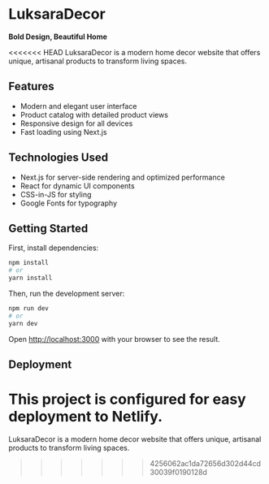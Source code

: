 # LuksaraDecor

**Bold Design, Beautiful Home**

<<<<<<< HEAD
LuksaraDecor is a modern home decor website that offers unique, artisanal products to transform living spaces.

## Features

- Modern and elegant user interface
- Product catalog with detailed product views
- Responsive design for all devices
- Fast loading using Next.js

## Technologies Used

- Next.js for server-side rendering and optimized performance
- React for dynamic UI components
- CSS-in-JS for styling
- Google Fonts for typography

## Getting Started

First, install dependencies:

```bash
npm install
# or
yarn install
```

Then, run the development server:

```bash
npm run dev
# or
yarn dev
```

Open [http://localhost:3000](http://localhost:3000) with your browser to see the result.

## Deployment

This project is configured for easy deployment to Netlify. 
=======
LuksaraDecor is a modern home decor website that offers unique, artisanal products to transform living spaces.
>>>>>>> 4256062ac1da72656d302d44cd30039f0190128d
